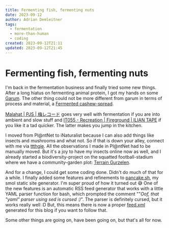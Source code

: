 ```yaml
---
title: Fermenting fish, fermenting nuts
date: 2023-09-12
author: Adrian Demleitner
tags:
  - fermentation
  - more-than-human
  - coding
created: 2023-09-12T21:11
updated: 2023-09-12T21:45
---
```

# Fermenting fish, fermenting nuts
I'm back in the fermentation business and finally tried some new things. After a long hiatus on fermenting animal protein, I got my hands on some [Garum](notes/Garum.md). The other thing could not be more different from garum in terms of process and material, a [Fermented cashew-spread](notes/Fermented%20cashew-spread.md).

[Malahat | PJS | 梅レコード](https://umerecords.bandcamp.com/album/malahat) goes very well with fermentation if you are into ambient and slow stuff and [IT055 - Recreation | Fireground | ILIAN TAPE](https://iliantape.bandcamp.com/album/it055-recreation) if you like it a tad quicker. The latter makes you jump in the kitchen.

I moved from Pl@ntNet to iNaturalist because I can also add things like insects and mushrooms and what not. So if that is down your alley, connect with me via [ttthgie](https://www.inaturalist.org/people/ttthgie). All the observations I made in Pl@ntNet had to be manually moved. But it's a joy to have my insects online now as well, and I already started a biodiversity-project on the squatted football-stadium where we have a community-garden plot: [Terrain Gurzelen](https://www.inaturalist.org/projects/terrain-gurzelen). 

And for a change, I could get some coding done. Didn't do much of that for a while. I finally added some features and refinements to [pancake.sh](https://codeberg.org/thgie/pancake.sh), my smol static site generator. I'm super proud of how it turned out 😅 One of the new features is an automatic RSS feed generator that works with a little YAML parser function for bash, which prompted the comment ""*Oof, that "yaml" parser using sed is cursed :)*". The parser is definitely cursed, but it works really well :D But, this means there is now a proper [feed.xml](https://jache.re/feed.xml) generated for this blog if you want to follow that.

Some other things are going on, have been going on, but that's all for now.